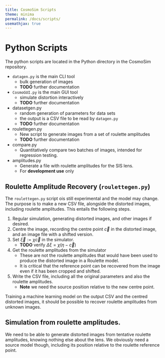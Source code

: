 ```yaml
---
title: CosmoSim Scripts
theme: minima
permalink: /docs/scripts/
usemathjax: true
---
```


# Python Scripts

The python scripts are located in the Python directory in the
CosmoSim repository.

+ `datagen.py` is the main CLI tool 
    + bulk generation of images
    + **TODO** further documentation
+ `CosmoGUI.py` is the main GUI tool 
    + simulate distortion interactively
    + **TODO** further documentation
+ datasetgen.py 
    + random generation of parameters for data sets
    + the output is a CSV file to be read by `datagen.py`
    + **TODO** further documentation
+ roulettegen.py
    + New script to generate images from a set of roulette amplitudes
    + **TODO** further documentation
+ compare.py
    + Quantitatively compare two batches of images, intended for regression testing.
+ amplitudes.py
    + Generate a file with roulette amplitudes for the SIS lens.
    + For **development use** only

## Roulette Amplitude Recovery (`roulettegen.py`)

The `roulettegen.py` script ois still experimental and the model may change.
The purpose is to make a new CSV file, alongside the distorted images, including
roulette amplitudes.  This entails the following steps.

1. Regular simulation, generating distorted images, and other images if desired.
2. Centre the image, recording the centre point $\vec{c}$ in the distorted image,
   and an image file with a shifted version.
3. Set $\vec{\xi}:=\chi\vec{c}$ in the simulator.
    + **TODO** verify $\Delta\xi = \chi(\eta-\vec{c})$
4. Get the roulette amplitudes from the simulator
    + These are not the roulette amplitudes that would have been used to produce
      the distorted image in a Roulette model.  
    + It is critical that the reference point can be recovered from the image even
      if it has been cropped and shifted.
5. Write the CSV file, including all the original parameters and also the roulette
   amplitudes.
    + **Note** we need the source position relative to the new centre point.

Training a machine learning model on the output CSV and the centred distorted images,
it should be possible to recover roulette amplitudes from unknown images.

## Simulation from roulette amplitudes.

We need to be able to generate distorted images from tentative roulette amplitudes,
knowing nothing else about the lens.  We obviously need a source model though, 
including its position relative to the roulette reference point.
